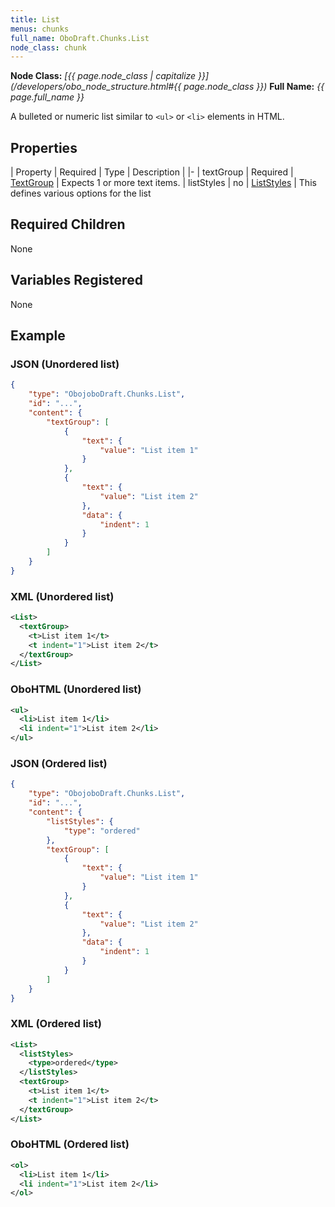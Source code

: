 ```yaml
---
title: List
menus: chunks
full_name: OboDraft.Chunks.List
node_class: chunk
---
```

**Node Class:** *[{{ page.node_class | capitalize }}](/developers/obo_node_structure.html#{{ page.node_class }})*
**Full Name:** *{{ page.full_name }}*

A bulleted or numeric list similar to `<ul>` or `<li>` elements in HTML.

## Properties

| Property | Required | Type | Description |
|-
| textGroup | Required | [TextGroup](content_textgroup.md) | Expects 1 or more text items.
| listStyles | no | [ListStyles](content_liststyles.md) | This defines various options for the list


## Required Children

None

## Variables Registered

None

## Example

### JSON (Unordered list)

```json
{
	"type": "ObojoboDraft.Chunks.List",
	"id": "...",
	"content": {
		"textGroup": [
			{
				"text": {
					"value": "List item 1"
				}
			},
			{
				"text": {
					"value": "List item 2"
				},
				"data": {
					"indent": 1
				}
			}
		]
	}
}
```

### XML (Unordered list)

```xml
<List>
  <textGroup>
    <t>List item 1</t>
    <t indent="1">List item 2</t>
  </textGroup>
</List>
```

### OboHTML (Unordered list)

```xml
<ul>
  <li>List item 1</li>
  <li indent="1">List item 2</li>
</ul>
```

### JSON (Ordered list)

```json
{
	"type": "ObojoboDraft.Chunks.List",
	"id": "...",
	"content": {
		"listStyles": {
			"type": "ordered"
		},
		"textGroup": [
			{
				"text": {
					"value": "List item 1"
				}
			},
			{
				"text": {
					"value": "List item 2"
				},
				"data": {
					"indent": 1
				}
			}
		]
	}
}
```

### XML (Ordered list)

```xml
<List>
  <listStyles>
    <type>ordered</type>
  </listStyles>
  <textGroup>
    <t>List item 1</t>
    <t indent="1">List item 2</t>
  </textGroup>
</List>
```

### OboHTML (Ordered list)

```xml
<ol>
  <li>List item 1</li>
  <li indent="1">List item 2</li>
</ol>
```
